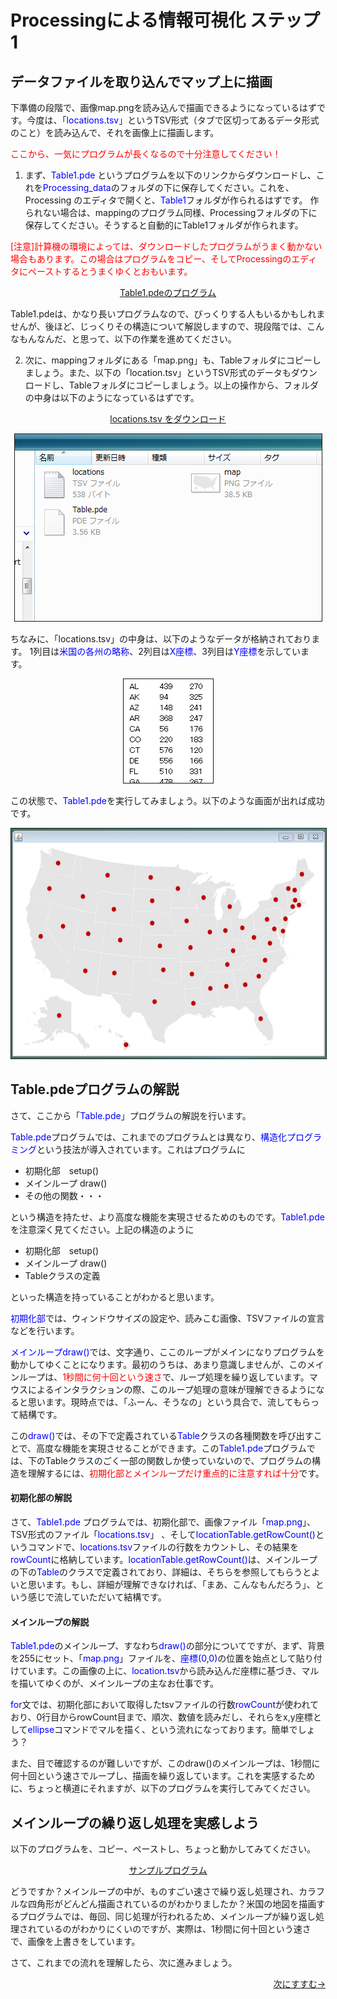 # Processingによる情報可視化 ステップ1


## データファイルを取り込んでマップ上に描画

下準備の段階で、画像map.pngを読み込んで描画できるようになっているはずです。今度は、「<span style="color: blue;">locations.tsv</span>」というTSV形式（タブで区切ってあるデータ形式のこと）を読み込んで、それを画像上に描画します。

<span style="color: red;">ここから、一気にプログラムが長くなるので十分注意してください！</span>

1. まず、<span style="color: blue;">Table1.pde</span> というプログラムを以下のリンクからダウンロードし、これを<span style="color: blue;">Processing_data</span>のフォルダの下に保存してください。これを、Processing のエディタで開くと、<span style="color: blue;">Table1</span>フォルダが作られるはずです。 作られない場合は、mappingのプログラム同様、Processingフォルダの下に保存してください。そうすると自動的にTable1フォルダが作られます。


<span style="color: red;">[注意]計算機の環境によっては、ダウンロードしたプログラムがうまく動かない場合もあります。この場合はプログラムをコピー、そしてProcessingのエディタにペーストするとうまくゆくとおもいます。</span>


<p align="center"><a target="_blank" href="./Table/Table1.pde" download="./Table/Table1.pde">Table1.pdeのプログラム</a></p>

Table1.pdeは、かなり長いプログラムなので、びっくりする人もいるかもしれませんが、後ほど、じっくりその構造について解説しますので、現段階では、こんなもんなんだ、と思って、以下の作業を進めてください。


2. 次に、mappingフォルダにある「map.png」も、Tableフォルダにコピーしましょう。また、以下の「location.tsv」というTSV形式のデータもダウンロードし、Tableフォルダにコピーしましょう。以上の操作から、フォルダの中身は以下のようになっているはずです。



<p align="center"><a target="_blank" href="./Table/locations.tsv">locations.tsv をダウンロード</a>

<p align="center">
  <img src="table_1" alt="" border="1">
</p>


ちなみに、「locations.tsv」の中身は、以下のようなデータが格納されております。
1列目は<span style="color: blue;">米国の各州の略称</span>、2列目は<span style="color: blue;">X座標</span>、3列目は<span style="color: blue;">Y座標</span>を示しています。



<p align="center">
  <img src="./TSV_file" alt="" border="1">
</p>



この状態で、<span style="color: blue;">Table1.pde</span>を実行してみましょう。以下のような画面が出れば成功です。

<p align="center" src="table_2">
  <img src="table_2" alt="" width="553" height="368" border="1">
</p>





## Table.pdeプログラムの解説

さて、ここから「<span style="color: blue;">Table.pde</span>」プログラムの解説を行います。

<span style="color: blue;">Table.pde</span>プログラムでは、これまでのプログラムとは異なり、<span style="color: blue;">構造化プログラミング</span>という技法が導入されています。これはプログラムに



- 初期化部　setup()
- メインループ draw()
- その他の関数・・・




という構造を持たせ、より高度な機能を実現させるためのものです。<span style="color: blue;">Table1.pde</span>を注意深く見てください。上記の構造のように



- 初期化部　setup()
- メインループ draw()
- Tableクラスの定義



といった構造を持っていることがわかると思います。





<span style="color: blue;">初期化部</span>では、ウィンドウサイズの設定や、読みこむ画像、TSVファイルの宣言などを行います。

<span style="color: blue;">メインループdraw()</span>では、文字通り、ここのループがメインになりプログラムを動かしてゆくことになります。最初のうちは、あまり意識しませんが、このメインループは、<span style="color: red;">1秒間に何十回という速さ</span>で、ループ処理を繰り返しています。マウスによるインタラクションの際、このループ処理の意味が理解できるようになると思います。現時点では、「ふーん、そうなの」という具合で、流してもらって結構です。

この<span style="color: blue;">draw()</span>では、その下で定義されている<span style="color: blue;">Table</span>クラスの各種関数を呼び出すことで、高度な機能を実現させることができます。この<span style="color: blue;">Table1.pde</span>プログラムでは、下のTableクラスのごく一部の関数しか使っていないので、プログラムの構造を理解するには、<span style="color: red;">初期化部とメインループだけ重点的に注意すれば十分</span>です。



#### 初期化部の解説

さて、<span style="color: blue;">Table1.pde</span> プログラムでは、初期化部で、画像ファイル「<span style="color: blue;">map.png</span>」、TSV形式のファイル「<span style="color: blue;">locations.tsv</span>」 、そして<span style="color: blue;">locationTable.getRowCount()</span>というコマンドで、<span style="color: blue;">locations.tsv</span>ファイルの行数をカウントし、その結果を<span style="color: blue;">rowCount</span>に格納しています。<span style="color: blue;">locationTable.getRowCount()</span>は、メインループの下の<span style="color: blue;">Table</span>のクラスで定義されており、詳細は、そちらを参照してもらうとよいと思います。もし、詳細が理解できなければ、「まあ、こんなもんだろう」、という感じで流していただいて結構です。



#### メインループの解説

<span style="color: blue;">Table1.pde</span>のメインループ、すなわち<span style="color: blue;">draw()</span>の部分についてですが、まず、背景を255にセット、「<span style="color: blue;">map.png</span>」ファイルを、<span style="color: blue;">座標(0,0)</span>の位置を始点として貼り付けています。この画像の上に、<span style="color: blue;">location.tsv</span>から読み込んだ座標に基づき、マルを描いてゆくのが、メインループの主なお仕事です。

<span style="color: blue;">for</span>文では、初期化部において取得したtsvファイルの行数<span style="color: blue;">rowCount</span>が使われており、0行目からrowCount目まで、順次、数値を読みだし、それらをx,y座標として<span style="color: blue;">ellipse</span>コマンドでマルを描く、という流れになっております。簡単でしょう？

また、目で確認するのが難しいですが、このdraw()のメインループは、1秒間に何十回という速さでループし、描画を繰り返しています。これを実感するために、ちょっと横道にそれますが、以下のプログラムを実行してみてください。





## メインループの繰り返し処理を実感しよう

以下のプログラムを、コピー、ペーストし、ちょっと動かしてみてください。


<p align="center"><a target="_blank" href="./sample.pde">サンプルプログラム</a></p>



どうですか？メインループの中が、ものすごい速さで繰り返し処理され、カラフルな四角形がどんどん描画されているのがわかりましたか？米国の地図を描画するプログラムでは、毎回、同じ処理が行われるため、メインループが繰り返し処理されているのがわかりにくいのですが、実際は、1秒間に何十回という速さで、画像を上書きをしています。



さて、これまでの流れを理解したら、次に進みましょう。

<p align="right"><a href="../mapping_2/mapping_2.html" >次にすすむ→</a></p>
